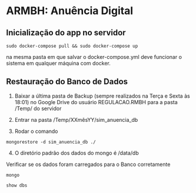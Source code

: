 # ARMBH: Anuência Digital 

## Inicialização do app no servidor

```
sudo docker-compose pull && sudo docker-compose up
```
na mesma pasta em que salvar o docker-compose.yml deve funcionar o sistema em qualquer máquina com docker.


## Restauração do Banco de Dados

1. Baixar a última pasta de Backup (sempre realizados na Terça e Sexta às 18:01) no Google Drive do usuário REGULACAO.RMBH para a pasta /Temp/ do servidor

2. Entrar na pasta /Temp/XXmêsYY/sim_anuencia_db

3. Rodar o comando 
```
mongorestore -d sim_anuencia_db ./
```

4. O diretório padrão dos dados do mongo é /data/db

Verificar se os dados foram carregados para o Banco corretamente

```
mongo
```
```
show dbs
```
